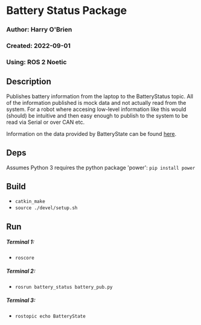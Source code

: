 # Battery Status Package
### Author: Harry O'Brien
### Created: 2022-09-01
### Using: ROS 2 Noetic

## Description
Publishes battery information from the laptop to the BatteryStatus topic. All of the information published is mock data and not actually read from the system. For a robot where accesing low-level information like this would (should) be intuitive and then easy enough to publish to the system to be read via Serial or over CAN etc.

Information on the data provided by BatteryState can be found [here](http://docs.ros.org/en/noetic/api/sensor_msgs/html/msg/BatteryState.html).

## Deps
Assumes Python 3
requires the python package 'power':
    `pip install power`

## Build
- `catkin_make`
- `source ./devel/setup.sh`

## Run
##### Terminal 1:
- `roscore`

##### Terminal 2:
- `rosrun battery_status battery_pub.py`

##### Terminal 3:
- `rostopic echo BatteryState`
